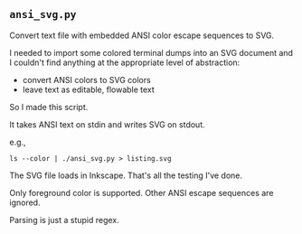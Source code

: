 `ansi_svg.py`
------------

Convert text file with embedded ANSI color escape sequences to SVG.

I needed to import some colored terminal dumps into an SVG document and I couldn't find anything at the appropriate level of abstraction:

- convert ANSI colors to SVG colors
- leave text as editable, flowable text

So I made this script.

It takes ANSI text on stdin and writes SVG on stdout.

e.g.,

`ls --color | ./ansi_svg.py > listing.svg`

The SVG file loads in Inkscape. That's all the testing I've done.

Only foreground color is supported.  Other ANSI escape sequences are ignored.

Parsing is just a stupid regex.
